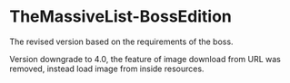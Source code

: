 # TheMassiveList-BossEdition
The revised version based on the requirements of the boss.

Version downgrade to 4.0, the feature of image download from URL was removed, instead load image from inside resources.
